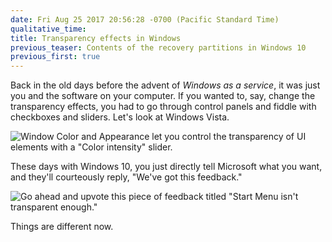 ```yaml
---
date: Fri Aug 25 2017 20:56:28 -0700 (Pacific Standard Time)
qualitative_time: 
title: Transparency effects in Windows
previous_teaser: Contents of the recovery partitions in Windows 10
previous_first: true
---
```

Back in the old days before the advent of *Windows as a service*, it was just you and the software on your computer.
If you wanted to, say, change the transparency effects, you had to go through control panels and fiddle with checkboxes and sliders.
Let's look at Windows Vista.

![Window Color and Appearance let you control the transparency of UI elements with a "Color intensity" slider.](https://i.imgur.com/JDXarZf.png)

These days with Windows 10, you just directly tell Microsoft what you want, and they'll courteously reply, "We've got this feedback."

![Go ahead and upvote this piece of feedback titled "Start Menu isn't transparent enough."](https://i.imgur.com/DgUeezf.png)

Things are different now.
